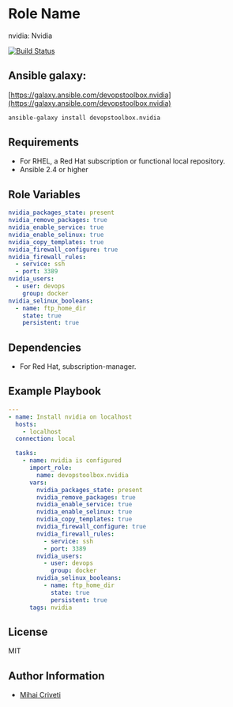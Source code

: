 Role Name
=========

nvidia: Nvidia

[![Build Status](https://travis-ci.org/cmihai-ansible/nvidia.svg?branch=master)](https://travis-ci.org/cmihai-ansible/nvidia)

Ansible galaxy:
---------------

[https://galaxy.ansible.com/devopstoolbox.nvidia](https://galaxy.ansible.com/devopstoolbox.nvidia)

```bash
ansible-galaxy install devopstoolbox.nvidia
```

Requirements
------------

- For RHEL, a Red Hat subscription or functional local repository.
- Ansible 2.4 or higher

Role Variables
--------------

```yaml
nvidia_packages_state: present
nvidia_remove_packages: true
nvidia_enable_service: true
nvidia_enable_selinux: true
nvidia_copy_templates: true
nvidia_firewall_configure: true
nvidia_firewall_rules:
  - service: ssh
  - port: 3389
nvidia_users:
  - user: devops
    group: docker
nvidia_selinux_booleans:
  - name: ftp_home_dir
    state: true
    persistent: true
```

Dependencies
------------

- For Red Hat, subscription-manager.

Example Playbook
----------------

```yaml
---
- name: Install nvidia on localhost
  hosts:
    - localhost
  connection: local

  tasks:
    - name: nvidia is configured
      import_role:
        name: devopstoolbox.nvidia
      vars:
        nvidia_packages_state: present
        nvidia_remove_packages: true
        nvidia_enable_service: true
        nvidia_enable_selinux: true
        nvidia_copy_templates: true
        nvidia_firewall_configure: true
        nvidia_firewall_rules:
          - service: ssh
          - port: 3389
        nvidia_users:
          - user: devops
            group: docker
        nvidia_selinux_booleans:
          - name: ftp_home_dir
            state: true
            persistent: true
      tags: nvidia
```

License
-------

MIT

Author Information
------------------

- [Mihai Criveti](https://www.linkedin.com/in/devopstoolbox.)
